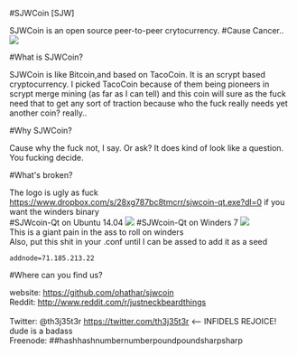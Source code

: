 #SJWCoin [SJW]



SJWCoin is an open source peer-to-peer crytocurrency.
#Cause Cancer..
<img src="http://postox.com/images/2015/06/17/splash.png" /> 

#What is SJWCoin?  

SJWCoin is like Bitcoin,and based on TacoCoin. It is an scrypt based cryptocurrency.
I picked TacoCoin because of them being pioneers in scrypt merge mining (as far as I can tell) and this coin will sure as the fuck need
that to get any sort of traction because who the fuck really needs yet another coin?  really..

#Why SJWCoin?

Cause why the fuck not, I say.  Or ask?  It does kind of look like a question.  You fucking decide.

#What's broken?

The logo is ugly as fuck
<br />
https://www.dropbox.com/s/28xg787bc8tmcrr/sjwcoin-qt.exe?dl=0 if you want the winders binary
<br />
#SJWcoin-Qt on Ubuntu 14.04
<img src="http://postox.com/images/2015/06/17/linux_qt_wallet_FOR-SOCIAL-JUSTICE.png" />
#SJWcoin-Qt on Winders 7
<img src="http://i.imgur.com/HGwjp97.png" />
<br />
This is a giant pain in the ass to roll on winders
<br />
Also, put this shit in your .conf until I can be assed to add it as a seed
```
addnode=71.185.213.22
```
#Where can you find us?

website: https://github.com/ohathar/sjwcoin<br />
Reddit: http://www.reddit.com/r/justneckbeardthings<br />  
Twitter: @th3j35t3r  https://twitter.com/th3j35t3r <-- INFIDELS REJOICE! dude is a badass<br />
Freenode: ##hashhashnumbernumberpoundpoundsharpsharp
